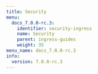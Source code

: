 ```yaml
---
title: Security
menu:
  docs_7.0.0-rc.3:
    identifier: security-ingress
    name: Security
    parent: ingress-guides
    weight: 35
menu_name: docs_7.0.0-rc.3
info:
  version: 7.0.0-rc.3
---
```


